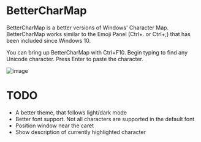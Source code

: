 # BetterCharMap

BetterCharMap is a better versions of Windows' Character Map. BetterCharMap works similar to the Emoji Panel (Ctrl+. or Ctrl+;) that has been included since Windows 10.

You can bring up BetterCharMap with Ctrl+F10. Begin typing to find any Unicode character. Press Enter to paste the character.

![image](https://github.com/Saticmotion/BetterCharMap/assets/5888357/cf9e5ce4-91c3-4cc6-842b-d0cbbdfee09a)


# TODO
- A better theme, that follows light/dark mode
- Better font support. Not all characters are supported in the default font
- Position window near the caret
- Show description of currently highlighted character
